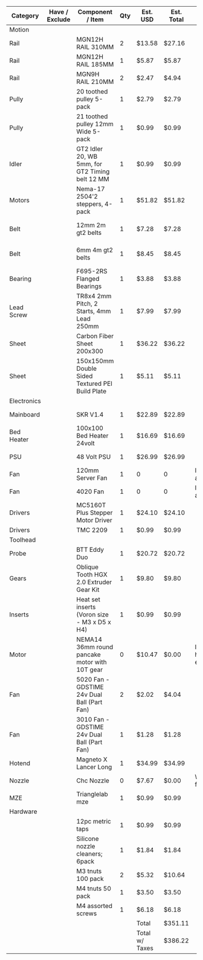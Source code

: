 | **Category** | **Have / Exclude** | **Component / Item**                            | **Qty** | **Est. USD**   | **Est. Total** | **Notes**                   | **Sources**                                                                                                                                                                                                                                                                                                                                                                                                                                                                                                                                                                                                                                                                                                                   |
|--------------|--------------------|-------------------------------------------------|---------|----------------|----------------|-----------------------------|-------------------------------------------------------------------------------------------------------------------------------------------------------------------------------------------------------------------------------------------------------------------------------------------------------------------------------------------------------------------------------------------------------------------------------------------------------------------------------------------------------------------------------------------------------------------------------------------------------------------------------------------------------------------------------------------------------------------------------|
| Motion       |                    |                                                 |         |                |                |                             |                                                                                                                                                                                                                                                                                                                                                                                                                                                                                                                                                                                                                                                                                                                               |
| Rail         |                    | MGN12H RAIL 310MM                               | 2       | $13.58         | $27.16         |                             | https://www.aliexpress.us/item/2255800576028509.html?spm=a2g0o.productlist.main.1.23f2o3bMo3bMH7&algo_pvid=c457bf84-1dc7-4aa7-9c54-9bf63f85bcc7&algo_exp_id=c457bf84-1dc7-4aa7-9c54-9bf63f85bcc7-0&pdp_ext_f=%7B%22order%22%3A%222149%22%2C%22eval%22%3A%221%22%7D&pdp_npi=4%40dis%21USD%2114.80%215.80%21%21%2114.80%215.80%21%402101c72a17426971571492496ec180%2112000021007222464%21sea%21US%213026219538%21ABX&curPageLogUid=ng2BcBWToTPu&utparam-url=scene%3Asearch%7Cquery_from%3A                                                                                                                                                                                                                                      |
| Rail         |                    | MGN12H RAIL 185MM                               | 1       | $5.87          | $5.87          |                             | https://www.aliexpress.us/item/2255800576028509.html?spm=a2g0o.productlist.main.1.23f2o3bMo3bMH7&algo_pvid=c457bf84-1dc7-4aa7-9c54-9bf63f85bcc7&algo_exp_id=c457bf84-1dc7-4aa7-9c54-9bf63f85bcc7-0&pdp_ext_f=%7B%22order%22%3A%222149%22%2C%22eval%22%3A%221%22%7D&pdp_npi=4%40dis%21USD%2114.80%215.80%21%21%2114.80%215.80%21%402101c72a17426971571492496ec180%2112000021007222464%21sea%21US%213026219538%21ABX&curPageLogUid=ng2BcBWToTPu&utparam-url=scene%3Asearch%7Cquery_from%3A                                                                                                                                                                                                                                      |
| Rail         |                    | MGN9H RAIL 210MM                                | 2       | $2.47          | $4.94          |                             | https://www.aliexpress.us/item/2255800576028509.html?spm=a2g0o.productlist.main.1.23f2o3bMo3bMH7&algo_pvid=c457bf84-1dc7-4aa7-9c54-9bf63f85bcc7&algo_exp_id=c457bf84-1dc7-4aa7-9c54-9bf63f85bcc7-0&pdp_ext_f=%7B%22order%22%3A%222149%22%2C%22eval%22%3A%221%22%7D&pdp_npi=4%40dis%21USD%2114.80%215.80%21%21%2114.80%215.80%21%402101c72a17426971571492496ec180%2112000021007222464%21sea%21US%213026219538%21ABX&curPageLogUid=ng2BcBWToTPu&utparam-url=scene%3Asearch%7Cquery_from%3A                                                                                                                                                                                                                                      |
| Pully        |                    | 20 toothed pulley 5-pack                        | 1       | $2.79          | $2.79          |                             | https://www.aliexpress.us/item/3256801747103853.html?spm=a2g0o.productlist.main.3.10407a575KVHAN&algo_pvid=38ca0228-dcf0-477a-9064-57e7ce31235f&algo_exp_id=38ca0228-dcf0-477a-9064-57e7ce31235f-2&pdp_ext_f=%7B%22order%22%3A%22940%22%2C%22eval%22%3A%221%22%7D&pdp_npi=4%40dis%21USD%211.88%211.88%21%21%211.88%211.88%21%402101eac917427021425817901e69f4%2112000018146726861%21sea%21US%213026219538%21ABX&curPageLogUid=1RBtj4vuZ7sH&utparam-url=scene%3Asearch%7Cquery_from%3A                                                                                                                                                                                                                                         |
| Pully        |                    | 21 toothed pulley 12mm Wide 5-pack              | 1       | $0.99          | $0.99          |                             | https://www.aliexpress.us/item/2251832836965041.html?gatewayAdapt=glo2usa4itemAdapt                                                                                                                                                                                                                                                                                                                                                                                                                                                                                                                                                                                                                                           |
| Idler        |                    | GT2 Idler 20, WB 5mm, for GT2 Timing belt 12 MM | 1       | $0.99          | $0.99          |                             | https://www.aliexpress.us/item/2251832836818881.html?pdp_npi=4%40dis%21USD%21US%20%242.68%21US%20%240.99%21%21%212.68%210.99%21%402103247917510555596318264ed405%2112000038891510865%21sh%21US%210%21X&spm=a2g0o.store_pc_allItems_or_groupList.new_all_items_2007473650367.33023133633&gatewayAdapt=glo2usa                                                                                                                                                                                                                                                                                                                                                                                                                  |
| Motors       |                    | Nema-17 2504'2 steppers, 4-pack                 | 1       | $51.82         | $51.82         |                             | https://www.stepperonline.ca/4pcs-nema-17-high-temp-stepper-motor-55ncm-77-93oz-in-55mm-round-shaft-insulation-class-h-180c-4-17hs19-2504s-h-v1.html                                                                                                                                                                                                                                                                                                                                                                                                                                                                                                                                                                          |
| Belt         |                    | 12mm 2m gt2 belts                               | 1       | $7.28          | $7.28          |                             | https://www.aliexpress.us/item/2251832766081359.html?spm=a2g0n.productlist.0.0.66b2726cUZn1S6&browser_id=5b44d515a82e4894a37c1a4ce22944a4&aff_platform=msite&m_page_id=zflifihwwwcargfy195c1f0796a4755df4e1c8706b&pdp_ext_f=%7B%22order%22%3A%22888%22%2C%22eval%22%3A%221%22%7D&pdp_npi=4%40dis%21USD%216.52%210.99%21%21%216.52%210.99%21%40210318c317427155172707176e8758%2112000025295658215%21sea%21US%213026219538%21ABX&algo_pvid=43e3b06a-0b4a-4b5e-a897-ef2667cd926e                                                                                                                                                                                                                                                 |
| Belt         |                    | 6mm 4m gt2 belts                                | 1       | $8.45          | $8.45          |                             | https://www.aliexpress.us/item/2251832766081359.html?spm=a2g0n.productlist.0.0.66b2726cUZn1S6&browser_id=5b44d515a82e4894a37c1a4ce22944a4&aff_platform=msite&m_page_id=zflifihwwwcargfy195c1f0796a4755df4e1c8706b&gclid=&pdp_ext_f=%7B%22order%22%3A%22888%22%2C%22eval%22%3A%221%22%7D&pdp_npi=4%40dis%21USD%216.52%210.99%21%21%216.52%210.99%21%40210318c317427155172707176e8758%2112000025295658215%21sea%21US%213026219538%21ABX&algo_pvid=43e3b06a-0b4a-4b5e-a897-ef2667cd926e                                                                                                                                                                                                                                          |
| Bearing      |                    | F695-2RS Flanged Bearings                       | 1       | $3.88          | $3.88          |                             | https://www.aliexpress.us/item/3256803453717139.html?spm=a2g0o.detail.pcDetailTopMoreOtherSeller.5.2cd3KWwHKWwH3d&gps-id=pcDetailTopMoreOtherSeller&scm=1007.40196.439370.0&scm_id=1007.40196.439370.0&scm-url=1007.40196.439370.0&pvid=06454e42-766e-4fd2-a468-218786627d94&_t=gps-id:pcDetailTopMoreOtherSeller,scm-url:1007.40196.439370.0,pvid:06454e42-766e-4fd2-a468-218786627d94,tpp_buckets:668%232846%238113%231998&pdp_ext_f=%7B%22order%22%3A%22189%22%2C%22eval%22%3A%221%22%2C%22sceneId%22%3A%2230050%22%7D&pdp_npi=4%40dis%21USD%213.88%210.99%21%21%213.88%210.99%21%402101c59517510521182261570e7f21%2112000026607357708%21rec%21US%21%21ABXZ&utparam-url=scene%3ApcDetailTopMoreOtherSeller%7Cquery_from%3A |
| Lead Screw   |                    | TR8x4 2mm Pitch, 2 Starts, 4mm Lead 250mm       | 1       | $7.99          | $7.99          |                             | https://www.amazon.com/dp/B0BWYL5RNC/ref=sspa_dk_detail_0?pd_rd_i=B08JPM29FD&pd_rd_w=mHvC0&content-id=amzn1.sym.953c7d66-4120-4d22-a777-f19dbfa69309&pf_rd_p=953c7d66-4120-4d22-a777-f19dbfa69309&pf_rd_r=RM0XSWG9AR7AZ1FN6E76&pd_rd_wg=qsrKM&pd_rd_r=6d315159-e571-4606-85d4-0b08cd163203&sp_csd=d2lkZ2V0TmFtZT1zcF9kZXRhaWwy&th=1                                                                                                                                                                                                                                                                                                                                                                                           |
| Sheet        |                    | Carbon Fiber Sheet 200x300                      | 1       | $36.22         | $36.22         |                             | https://www.aliexpress.us/item/3256807801404957.html?spm=a2g0o.productlist.main.12.c3ee774fSOI04r&algo_pvid=6cf2dc2a-7a6f-438f-9c77-9d3570a91335&algo_exp_id=6cf2dc2a-7a6f-438f-9c77-9d3570a91335-11&pdp_ext_f=%7B%22order%22%3A%221136%22%2C%22eval%22%3A%221%22%2C%22orig_sl_item_id%22%3A%221005007987719709%22%2C%22orig_item_id%22%3A%221005007049758967%22%7D&pdp_npi=4%40dis%21USD%2116.37%218.18%21%21%21116.70%2158.35%21%40210337bc17510542924051221e059d%2112000043169528411%21sea%21US%210%21ABX&curPageLogUid=sJPKl7eWFYVa&utparam-url=scene%3Asearch%7Cquery_from%3A                                                                                                                                            |
| Sheet        |                    | 150x150mm Double Sided Textured PEI Build Plate | 1       | $5.11          | $5.11          |                             | https://www.aliexpress.us/item/3256806185002944.html?spm=a2g0o.productlist.main.5.7bd5zwmDzwmDAV&algo_pvid=f8d22cb8-783a-4553-8597-01202e0e7aed&algo_exp_id=f8d22cb8-783a-4553-8597-01202e0e7aed-4&pdp_ext_f=%7B%22order%22%3A%223%22%2C%22eval%22%3A%221%22%7D&pdp_npi=4%40dis%21USD%219.84%212.84%21%21%219.84%212.84%21%402103205117510544903752790eba7f%2112000036932763351%21sea%21US%210%21ABX&curPageLogUid=p5ntiMpnUxyt&utparam-url=scene%3Asearch%7Cquery_from%3A                                                                                                                                                                                                                                                    |
| Electronics  |                    |                                                 |         |                |                |                             |                                                                                                                                                                                                                                                                                                                                                                                                                                                                                                                                                                                                                                                                                                                               |
| Mainboard    |                    | SKR V1.4                                        | 1       | $22.89         | $22.89         |                             | https://www.aliexpress.us/item/3256805856202739.html?spm=a2g0o.productlist.main.2.a44e47d2Rmu6hd&algo_pvid=bda5d6bb-917e-4f47-bebb-b60d756724b2&algo_exp_id=bda5d6bb-917e-4f47-bebb-b60d756724b2-1&pdp_ext_f=%7B%22order%22%3A%22598%22%2C%22eval%22%3A%221%22%7D&pdp_npi=4%40dis%21USD%21100.29%2127.25%21%21%21723.08%21196.50%21%402101c67a17427008406408151eb3e7%2112000035455593834%21sea%21US%213026219538%21ABX&curPageLogUid=8vOK2PaiFTkk&utparam-url=scene%3Asearch%7Cquery_from%3A                                                                                                                                                                                                                                  |
| Bed Heater   |                    | 100x100 Bed Heater 24volt                       | 1       | $16.69         | $16.69         |                             | https://www.amazon.com/Sticker-Silicone-100x100mm-Printer-Adhesive/dp/B0DX6R6V8P/ref=sr_1_3?crid=UOVK2FTLH4J9&dib=eyJ2IjoiMSJ9.jSn7WNYZMz_bqZa8bGJtSeBLLJdevqz-dPq_VWkW_o6GlhebghwL1f3ywgVA8lzBh-7jWwk7JQIFB-seONRd5asxmeAYYe5yWnKLzwASi-Bqt3nxV--yDONg5WrQQNzMEG9KsU_auzet2-XXXkyVdp76957kgACh4muKatIywyEBfB62RqefGwbHAMorvI3fsq8J4rtDz23Mdg-QhBZOla8dVgg6Bii8D0YqKZ15Okc.7oW6nP6M9OkCc7S8W5RxI2AytItVBL57BbfH_GijuRI&dib_tag                                                                                                                                                                                                                                                                                                |
| PSU          |                    | 48 Volt PSU                                     | 1       | $26.99         | $26.99         |                             | https://www.amazon.com/REALSUN-Universal-Switching-Converter-Transformer/dp/B096VJMQFM/ref=mp_s_a_1_7?crid=JS5A8IN0HC4L&dib=eyJ2IjoiMSJ9.kmlzru1yLsDXvbjcNLVGzrqhhJ2uhj83_0vxsjUsXate4mhZXnpJAUnwLhMnBXgRmabj6V6beJvBrigUHcf0hs9siweDrWwtM2D2H4dJ1hfCrhJbV--A6_ilvUWJ08_gKQOvmx8Hx0mzXOj1Y8l52M_r4z3XV-bk4-NQFNtEpycIO-w1UHTXcHPTPf0lwqjingkHxWyN9jxNNEcNBX_ALA.Ls0rSz-nalecBgxOanEDzOh1DqPv8Gxwqwdjqi6HYoc&dib_tag=se&keywords=48v+psu+&qid=1750908295&sprefix=48v+psu+,aps,156&sr=8-7                                                                                                                                                                                                                                       |
| Fan          |                    | 120mm Server Fan                                | 1       | 0              | 0              | I have it already           |                                                                                                                                                                                                                                                                                                                                                                                                                                                                                                                                                                                                                                                                                                                               |
| Fan          |                    | 4020 Fan                                        | 1       | 0              | 0              | I have it already           |                                                                                                                                                                                                                                                                                                                                                                                                                                                                                                                                                                                                                                                                                                                               |
| Drivers      |                    | MC5160T Plus Stepper Motor Driver               | 1       | $24.10         | $24.10         |                             | https://www.aliexpress.us/item/3256803165301348.html?gatewayAdapt=glo2usa4itemAdapt                                                                                                                                                                                                                                                                                                                                                                                                                                                                                                                                                                                                                                           |
| Drivers      |                    | TMC 2209                                        | 1       | $0.99          | $0.99          |                             | https://www.aliexpress.us/item/3256805634560417.html?gatewayAdapt=glo2usa4itemAdapt                                                                                                                                                                                                                                                                                                                                                                                                                                                                                                                                                                                                                                           |
| Toolhead     |                    |                                                 |         |                |                |                             |                                                                                                                                                                                                                                                                                                                                                                                                                                                                                                                                                                                                                                                                                                                               |
| Probe        |                    | BTT Eddy Duo                                    | 1       | $20.72         | $20.72         |                             | https://www.aliexpress.us/item/3256807021708973.html?spm=a2g0o.productlist.main.9.172916edtsj8ur&algo_pvid=647ecab9-9812-4825-acf6-5dadeb3ad9f0&algo_exp_id=647ecab9-9812-4825-acf6-5dadeb3ad9f0-8&pdp_ext_f=%7B%22order%22%3A%2270%22%2C%22eval%22%3A%221%22%7D&pdp_npi=4%40dis%21USD%2121.10%216.35%21%21%2121.10%216.35%21%402101ea8c17427009101741772ecf1d%2112000039811540341%21sea%21US%213026219538%21ABX&curPageLogUid=qw0GyZPnVGRy&utparam-url=scene%3Asearch%7Cquery_from%3A                                                                                                                                                                                                                                        |
| Gears        |                    | Oblique Tooth HGX 2.0 Extruder Gear Kit         | 1       | $9.80          | $9.80          |                             | https://www.aliexpress.us/item/3256806673799666.html?aff_fcid=e3450c2b442a469e9c89ee90fe89c6b0-1751034460880-09673-_Dn3gb6n&tt=CPS_NORMAL&aff_fsk=_Dn3gb6n&aff_platform=shareComponent-detail&sk=_Dn3gb6n&aff_trace_key=e3450c2b442a469e9c89ee90fe89c6b0-1751034460880-09673-_Dn3gb6n&terminal_id=c8a90b1b5fb3468ea71266ecf0c60854&afSmartRedirect=y&gatewayAdapt=glo2usa4itemAdapt                                                                                                                                                                                                                                                                                                                                           |
| Inserts      |                    | Heat set inserts (Voron size - M3 x D5 x H4)    | 1       | $0.99          | $0.99          |                             | https://www.aliexpress.us/item/2255800046543591.html?spm=a2g0s.9042311.0.0.21164c4dGhWHhY&gatewayAdapt=glo2usa4itemAdapt                                                                                                                                                                                                                                                                                                                                                                                                                                                                                                                                                                                                      |
| Motor        |                    | NEMA14 36mm round pancake motor with 10T gear   | 0       | $10.47         | $0.00          | I think I have a equivulent | https://www.aliexpress.us/item/3256805636765935.html?spm=a2g0o.productlist.main.1.559frawCrawCPa&aem_p4p_detail=202506270734192801946027829500003112905&algo_pvid=97babef6-d071-49a3-acbb-9fa728d7eb78&algo_exp_id=97babef6-d071-49a3-acbb-9fa728d7eb78-0&pdp_ext_f=%7B%22order%22%3A%2224%22%2C%22eval%22%3A%221%22%7D&pdp_npi=4%40dis%21USD%2110.47%2110.47%21%21%2110.47%2110.47%21%40210312d517510348591911827eb334%2112000034478015489%21sea%21US%210%21ABX&curPageLogUid=QcE4wAB1ir6t&utparam-url=scene%3Asearch%7Cquery_from%3A&search_p4p_id=202506270734192801946027829500003112905_1                                                                                                                                |
| Fan          |                    | 5020 Fan - GDSTIME 24v Dual Ball (Part Fan)     | 2       | $2.02          | $4.04          |                             | https://www.aliexpress.us/item/3256803185681643.html?spm=a2g0o.productlist.main.2.4340386dbsYzzA&algo_pvid=e3a4b807-729f-4d63-afc9-bf72b9590674&algo_exp_id=e3a4b807-729f-4d63-afc9-bf72b9590674-1&pdp_ext_f=%7B%22order%22%3A%222368%22%2C%22eval%22%3A%221%22%7D&pdp_npi=4%40dis%21USD%211.28%210.99%21%21%211.28%210.99%21%402103244617510589535082159ef76b%2112000025471466554%21sea%21US%210%21ABX&curPageLogUid=66Ul9FpRG0vD&utparam-url=scene%3Asearch%7Cquery_from%3A                                                                                                                                                                                                                                                 |
| Fan          |                    | 3010 Fan  - GDSTIME 24v Dual Ball (Part Fan)    | 1       | $1.28          | $1.28          |                             | https://www.aliexpress.us/item/3256803185681643.html?spm=a2g0o.productlist.main.2.4340386dbsYzzA&algo_pvid=e3a4b807-729f-4d63-afc9-bf72b9590674&algo_exp_id=e3a4b807-729f-4d63-afc9-bf72b9590674-1&pdp_ext_f=%7B%22order%22%3A%222368%22%2C%22eval%22%3A%221%22%7D&pdp_npi=4%40dis%21USD%211.28%210.99%21%21%211.28%210.99%21%402103244617510589535082159ef76b%2112000025471466554%21sea%21US%210%21ABX&curPageLogUid=66Ul9FpRG0vD&utparam-url=scene%3Asearch%7Cquery_from%3A                                                                                                                                                                                                                                                 |
| Hotend       |                    | Magneto X Lancer Long                           | 1       | $34.99         | $34.99         |                             | https://peopoly.net/products/magneto-x-lancer-melt-zone?variant=46839304225050                                                                                                                                                                                                                                                                                                                                                                                                                                                                                                                                                                                                                                                |
| Nozzle       |                    | Chc Nozzle                                      | 0       | $7.67          | $0.00          | Will opt for normal         | https://www.aliexpress.us/item/2251832779195168.html                                                                                                                                                                                                                                                                                                                                                                                                                                                                                                                                                                                                                                                                          |
| MZE          |                    | Trianglelab mze                                 | 1       | $0.99          | $0.99          |                             | https://www.aliexpress.us/item/3256808907341237.html?srcSns=sns_Copy&spreadType=socialShare&bizType=ProductDetail&social_params=21877531098&aff_fcid=f7ec445768b9485b8d55fbb740b63200-1751059216546-07330-_mrZDvEF&tt=MG&aff_fsk=_mrZDvEF&aff_platform=default&sk=_mrZDvEF&aff_trace_key=f7ec445768b9485b8d55fbb740b63200-1751059216546-07330-_mrZDvEF&shareId=21877531098&businessType=ProductDetail&platform=AE&terminal_id=c8a90b1b5fb3468ea71266ecf0c60854&afSmartRedirect=y&gatewayAdapt=glo2usa                                                                                                                                                                                                                         |
| Hardware     |                    |                                                 |         |                |                |                             |                                                                                                                                                                                                                                                                                                                                                                                                                                                                                                                                                                                                                                                                                                                               |
|              |                    | 12pc metric taps                                | 1       | $0.99          | $0.99          |                             | https://www.aliexpress.us/item/3256806258699695.html?spm=a2g0o.productlist.main.18.4b451186tll8tu&algo_pvid=c97e4446-4b16-4135-bfb6-f6ee88be9e2c&algo_exp_id=c97e4446-4b16-4135-bfb6-f6ee88be9e2c-17&pdp_ext_f=%7B%22order%22%3A%226%22%2C%22eval%22%3A%221%22%7D&pdp_npi=4%40dis%21USD%218.66%210.99%21%21%2162.43%217.13%21%402101c5b217427042117511986edb65%2112000037190952794%21sea%21US%213026219538%21ABX&curPageLogUid=A3SgoJfvp4Vl&utparam-url=scene%3Asearch%7Cquery_from%3A                                                                                                                                                                                                                                        |
|              |                    | Silicone nozzle cleaners; 6pack                 | 1       | $1.84          | $1.84          |                             | https://www.aliexpress.us/item/3256808475358078.html?spm=a2g0o.productlist.main.7.6a8122203rmwSi&algo_pvid=48bc0afe-d1df-40d4-a7a4-2721ef7d7739&algo_exp_id=48bc0afe-d1df-40d4-a7a4-2721ef7d7739-6&pdp_ext_f=%7B%22order%22%3A%224%22%2C%22eval%22%3A%221%22%7D&pdp_npi=4%40dis%21USD%211.84%210.99%21%21%2113.30%217.18%21%402103245417427640935835878ec421%2112000046142045193%21sea%21US%213026219538%21ABX&curPageLogUid=GrmLhbU8rcj7&utparam-url=scene%3Asearch%7Cquery_from%3A                                                                                                                                                                                                                                          |
|              |                    | M3 tnuts 100 pack                               | 2       | $5.32          | $10.64         |                             | https://www.aliexpress.us/item/3256807197032414.html?spm=a2g0o.productlist.main.2.5f9148c5fzz54D&algo_pvid=9a87f249-3606-4672-9194-d05b7e132e77&algo_exp_id=9a87f249-3606-4672-9194-d05b7e132e77-1&pdp_ext_f=%7B%22order%22%3A%221685%22%2C%22eval%22%3A%221%22%7D&pdp_npi=4%40dis%21USD%213.09%210.99%21%21%2122.28%217.15%21%402101c67a17427645129785994eb3b4%2112000040523054011%21sea%21US%213026219538%21ABX&curPageLogUid=d7hpjnWIi4S5&utparam-url=scene%3Asearch%7Cquery_from%3A                                                                                                                                                                                                                                       |
|              |                    | M4 tnuts 50 pack                                | 1       | $3.50          | $3.50          |                             | https://www.aliexpress.us/item/3256807197032414.html?spm=a2g0o.productlist.main.2.5f9148c5fzz54D&algo_pvid=9a87f249-3606-4672-9194-d05b7e132e77&algo_exp_id=9a87f249-3606-4672-9194-d05b7e132e77-1&pdp_ext_f=%7B%22order%22%3A%221685%22%2C%22eval%22%3A%221%22%7D&pdp_npi=4%40dis%21USD%213.09%210.99%21%21%2122.28%217.15%21%402101c67a17427645129785994eb3b4%2112000040523054011%21sea%21US%213026219538%21ABX&curPageLogUid=d7hpjnWIi4S5&utparam-url=scene%3Asearch%7Cquery_from%3A                                                                                                                                                                                                                                       |
|              |                    | M4 assorted screws                              | 1       | $6.18          | $6.18          |                             | https://www.aliexpress.us/item/3256806973435795.html?spm=a2g0o.productlist.main.2.37c63de3Wevyie&aem_p4p_detail=202506271450531569806524841860000588602&algo_pvid=39bed503-c683-4d51-8657-89f705b37f78&algo_exp_id=39bed503-c683-4d51-8657-89f705b37f78-1&pdp_ext_f=%7B%22order%22%3A%221834%22%2C%22eval%22%3A%221%22%7D&pdp_npi=4%40dis%21USD%215.88%210.99%21%21%215.88%210.99%21%402101ef5e17510610530365221ea852%2112000039655872513%21sea%21US%210%21ABX&curPageLogUid=2ybiucqWg7VJ&utparam-url=scene%3Asearch%7Cquery_from%3A&search_p4p_id=202506271450531569806524841860000588602_1                                                                                                                                  |
|              |                    |                                                 |         | Total          | $351.11        |                             |                                                                                                                                                                                                                                                                                                                                                                                                                                                                                                                                                                                                                                                                                                                               |
|              |                    |                                                 |         | Total w/ Taxes | $386.22        |                             |                                                                                                                                                                                                                                                                                                                                                                                                                                                                                                                                                                                                                                                                                                                               |

